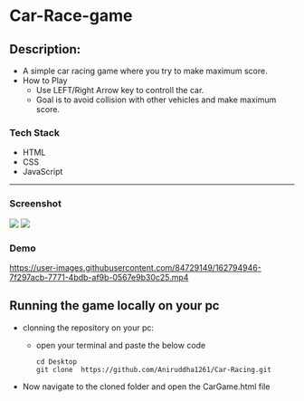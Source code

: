 # Car-Race-game

## Description:
- A simple car racing game where you try to make maximum score.
- How to Play   
    - Use LEFT/Right Arrow key to controll the car.
    - Goal is to avoid collision with other vehicles and make maximum score.
### Tech Stack
- HTML
- CSS 
- JavaScript
    
---

### Screenshot
![](https://user-images.githubusercontent.com/84729149/162794891-4c81a878-efcb-48dc-a573-008222ffc2cb.PNG)
![](https://user-images.githubusercontent.com/84729149/162794918-eb6eb89f-2c19-42e6-8942-3d6985abb823.PNG)
### Demo
https://user-images.githubusercontent.com/84729149/162794946-7f297acb-7771-4bdb-af9b-0567e9b30c25.mp4


## Running the game locally on your pc

- clonning the repository on your pc:
  - open your terminal and paste the below code
    
        cd Desktop
        git clone  https://github.com/Aniruddha1261/Car-Racing.git


- Now navigate to the cloned folder and open the CarGame.html file

